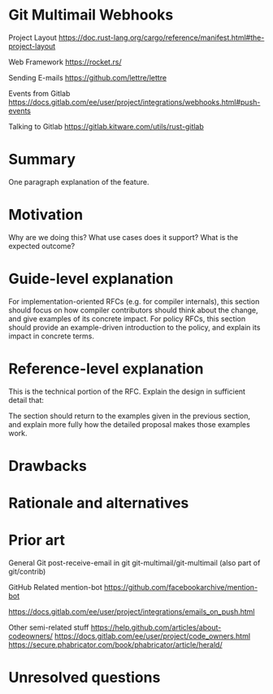 # Git Multimail Webhooks

Project Layout
https://doc.rust-lang.org/cargo/reference/manifest.html#the-project-layout

Web Framework
https://rocket.rs/

Sending E-mails
https://github.com/lettre/lettre

Events from Gitlab
https://docs.gitlab.com/ee/user/project/integrations/webhooks.html#push-events

Talking to Gitlab
https://gitlab.kitware.com/utils/rust-gitlab

# Summary

One paragraph explanation of the feature.

# Motivation

Why are we doing this? What use cases does it support? What is the expected outcome?

# Guide-level explanation

For implementation-oriented RFCs (e.g. for compiler internals), this section should focus on how compiler contributors should think about the change, and give examples of its concrete impact. For policy RFCs, this section should provide an example-driven introduction to the policy, and explain its impact in concrete terms.

# Reference-level explanation

This is the technical portion of the RFC. Explain the design in sufficient detail that:

The section should return to the examples given in the previous section, and explain more fully how the detailed proposal makes those examples work.

# Drawbacks

# Rationale and alternatives

# Prior art

General Git
post-receive-email in git
git-multimail/git-multimail (also part of git/contrib)

GitHub Related
mention-bot
https://github.com/facebookarchive/mention-bot

https://docs.gitlab.com/ee/user/project/integrations/emails_on_push.html

Other semi-related stuff
https://help.github.com/articles/about-codeowners/
https://docs.gitlab.com/ee/user/project/code_owners.html
https://secure.phabricator.com/book/phabricator/article/herald/

# Unresolved questions

